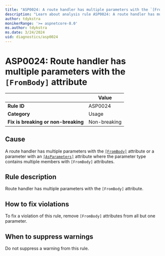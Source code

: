 ```yaml
---
title: "ASP0024: A route handler has multiple parameters with the `[FromBody]` attribute"
description: "Learn about analysis rule ASP0024: A route handler has multiple parameters with the `[FromBody]` attribute"
author: tdykstra
monikerRange: '>= aspnetcore-8.0'
ms.author: tdykstra
ms.date: 3/24/2024
uid: diagnostics/asp0024
---
```

# ASP0024: Route handler has multiple parameters with the `[FromBody]` attribute

| | Value |
|-|-|
| **Rule ID** |ASP0024|
| **Category** |Usage|
| **Fix is breaking or non-breaking** |Non-breaking|

## Cause

A route handler has multiple parameters with the [`[FromBody]`](xref:Microsoft.AspNetCore.Mvc.FromBodyAttribute) attribute or a parameter with an [`[AsParameters]`](xref:Microsoft.AspNetCore.Http.AsParametersAttribute) attribute where the parameter type contains multiple members with `[FromBody]` attributes.

## Rule description

Route handler has multiple parameters with the `[FromBody]` attribute.

## How to fix violations

To fix a violation of this rule, remove `[FromBody]` attributes from all but one parameter.

## When to suppress warnings

Do not suppress a warning from this rule.
